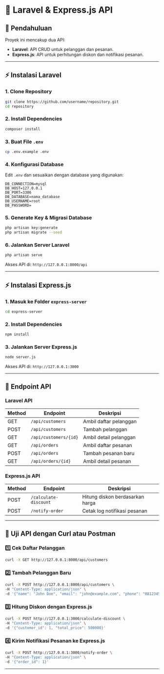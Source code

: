 # 🚀 Laravel & Express.js API

## 📌 Pendahuluan
Proyek ini mencakup dua API:
- **Laravel**: API CRUD untuk pelanggan dan pesanan.
- **Express.js**: API untuk perhitungan diskon dan notifikasi pesanan.

---

## ⚡ Instalasi Laravel

### **1. Clone Repository**
```sh
git clone https://github.com/username/repository.git
cd repository
```

### **2. Install Dependencies**
```sh
composer install
```

### **3. Buat File `.env`**
```sh
cp .env.example .env
```

### **4. Konfigurasi Database**
Edit `.env` dan sesuaikan dengan database yang digunakan:
```
DB_CONNECTION=mysql
DB_HOST=127.0.0.1
DB_PORT=3306
DB_DATABASE=nama_database
DB_USERNAME=root
DB_PASSWORD=
```

### **5. Generate Key & Migrasi Database**
```sh
php artisan key:generate
php artisan migrate --seed
```

### **6. Jalankan Server Laravel**
```sh
php artisan serve
```
Akses API di: `http://127.0.0.1:8000/api`

---

## ⚡ Instalasi Express.js

### **1. Masuk ke Folder `express-server`**
```sh
cd express-server
```

### **2. Install Dependencies**
```sh
npm install
```

### **3. Jalankan Server Express.js**
```sh
node server.js
```
Akses API di: `http://127.0.0.1:3000`

---

## 📌 Endpoint API

### **Laravel API**
| Method | Endpoint             | Deskripsi               |
|--------|----------------------|-------------------------|
| GET    | `/api/customers`     | Ambil daftar pelanggan  |
| POST   | `/api/customers`     | Tambah pelanggan       |
| GET    | `/api/customers/{id}` | Ambil detail pelanggan |
| GET    | `/api/orders`        | Ambil daftar pesanan   |
| POST   | `/api/orders`        | Tambah pesanan baru    |
| GET    | `/api/orders/{id}`   | Ambil detail pesanan   |

### **Express.js API**
| Method | Endpoint              | Deskripsi                       |
|--------|-----------------------|---------------------------------|
| POST   | `/calculate-discount` | Hitung diskon berdasarkan harga |
| POST   | `/notify-order`       | Cetak log notifikasi pesanan   |

---

## 📌 Uji API dengan Curl atau Postman

### **1️⃣ Cek Daftar Pelanggan**
```sh
curl -X GET http://127.0.0.1:8000/api/customers
```

### **2️⃣ Tambah Pelanggan Baru**
```sh
curl -X POST http://127.0.0.1:8000/api/customers \
-H "Content-Type: application/json" \
-d '{"name": "John Doe", "email": "john@example.com", "phone": "08123456789"}'
```

### **3️⃣ Hitung Diskon dengan Express.js**
```sh
curl -X POST http://127.0.0.1:3000/calculate-discount \
-H "Content-Type: application/json" \
-d '{"customer_id": 1, "total_price": 500000}'
```

### **4️⃣ Kirim Notifikasi Pesanan ke Express.js**
```sh
curl -X POST http://127.0.0.1:3000/notify-order \
-H "Content-Type: application/json" \
-d '{"order_id": 1}'
```

---